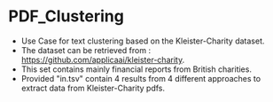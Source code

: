 # PDF_Clustering
- Use Case for text clustering based on the Kleister-Charity dataset.
- The dataset can be retrieved from : https://github.com/applicaai/kleister-charity.
- This set contains mainly financial reports from British charities.
- Provided "in.tsv" contain 4 results from 4 different approaches to extract data from Kleister-Charity pdfs.
